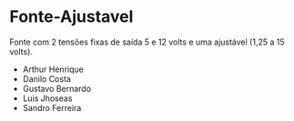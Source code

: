 # Fonte-Ajustavel
Fonte com 2 tensões fixas de saída 5 e 12 volts e uma ajustável (1,25 a 15 volts).

* Arthur Henrique
* Danilo Costa
* Gustavo Bernardo 
* Luis Jhoseas 
* Sandro Ferreira
